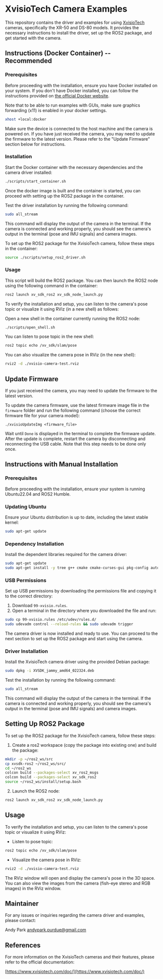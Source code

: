 # XvisioTech Camera Examples

This repository contains the driver and examples for using [XvisioTech](https://www.xvisiotech.com/) cameras, specifically the XR-50 and DS-80 models. It provides the necessary instructions to install the driver, set up the ROS2 package, and get started with the camera.

## Instructions (Docker Container) -- Recommended

### Prerequisites

Before proceeding with the installation, ensure you have Docker installed on your system. If you don't have Docker installed, you can follow the instructions provided on [the official Docker website](https://docs.docker.com/engine/install/).

Note that to be able to run examples with GUIs, make sure graphics forwarding (x11) is enabled in your docker settings.
```bash
xhost +local:docker
```

Make sure the device is connected to the host machine and the camera is powered on. If you have just received the camera, you may need to update the firmware to the latest version. Please refer to the "Update Firmware" section below for instructions.

### Installation

Start the Docker container with the necessary dependencies and the camera driver installed:

```bash
./scripts/start_container.sh
```

Once the docker image is built and the container is started, you can proceed with setting up the ROS2 package in the container.

Test the driver installation by running the following command:
```bash
sudo all_stream
```

This command will display the output of the camera in the terminal. If the camera is connected and working properly, you should see the camera's output in the terminal (pose and IMU signals) and camera images.

To set up the ROS2 package for the XvisioTech camera, follow these steps in the container:
```bash
source ./scripts/setup_ros2_driver.sh
```

### Usage

This script will build the ROS2 package. You can then launch the ROS2 node using the following command in the container:
```bash
ros2 launch xv_sdk_ros2 xv_sdk_node_launch.py
```

To verify the installation and setup, you can listen to the camera's pose topic or visualize it using RViz (in a new shell) as follows:

Open a new shell in the container currently running the ROS2 node:
```bash
./scripts/open_shell.sh
```

You can listen to pose topic in the new shell:
```bash
ros2 topic echo /xv_sdk/slam/pose
```

You can also visualize the camera pose in RViz (in the new shell):
```bash
rviz2 -d ./xvisio-camera-test.rviz
```

## Update Firmware

If you just received the camera, you may need to update the firmware to the latest version.

To update the camera firmware, use the latest firmware image file in the `firmware` folder and run the following command (choose the correct firmware file for your camera model):
```
./xvisioUpdateImg <firmware_file>
```

Wait until `Done` is displayed in the terminal to complete the firmware update. After the update is complete, restart the camera by disconnecting and reconnecting the USB cable. Note that this step needs to be done only once.


## Instructions with Manual Installation

### Prerequisites

Before proceeding with the installation, ensure your system is running Ubuntu22.04 and ROS2 Humble.

### Updating Ubuntu

Ensure your Ubuntu distribution is up to date, including the latest stable kernel:

```bash
sudo apt-get update
```

### Dependency Installation

Install the dependent libraries required for the camera driver:

```bash
sudo apt-get update
sudo apt-get install -y tree g++ cmake cmake-curses-gui pkg-config autoconf libtool libudev-dev libjpeg-dev zlib1g-dev libopencv-dev rapidjson-dev libeigen3-dev libboost-thread-dev libboost-filesystem-dev libboost-system-dev libboost-program-options-dev libboost-date-time-dev liboctomap-dev
```


### USB Permissions

Set up USB permissions by downloading the permissions file and copying it to the correct directory:

1. Download `99-xvisio.rules`.
2. Open a terminal in the directory where you downloaded the file and run:

```bash
sudo cp 99-xvisio.rules /etc/udev/rules.d/
sudo udevadm control --reload-rules && sudo udevadm trigger
```

The camera driver is now installed and ready to use. You can proceed to the next section to set up the ROS2 package and start using the camera.



### Driver Installation

Install the XvisioTech camera driver using the provided Debian package:

```bash
sudo dpkg -i XVSDK_jammy_amd64_022324.deb
```

Test the installation by running the following command:

```bash
sudo all_stream
```

This command will display the output of the camera in the terminal. If the camera is connected and working properly, you should see the camera's output in the terminal (pose and IMU signals) and camera images.

## Setting Up ROS2 Package

To set up the ROS2 package for the XvisioTech camera, follow these steps:

1. Create a ros2 workspace (copy the package into existing one) and build the package:

```bash
mkdir -p ~/ros2_ws/src
cp xvsdk-ros2 ~/ros2_ws/src/
cd ~/ros2_ws
colcon build --packages-select xv_ros2_msgs
colcon build --packages-select xv_sdk_ros2
source ~/ros2_ws/install/setup.bash
```

2. Launch the ROS2 node:

```bash
ros2 launch xv_sdk_ros2 xv_sdk_node_launch.py
```


## Usage

To verify the installation and setup, you can listen to the camera's pose topic or visualize it using RViz:

- Listen to pose topic:

```bash
ros2 topic echo /xv_sdk/slam/pose
```

- Visualize the camera pose in RViz:

```bash
rviz2 -d ./xvisio-camera-test.rviz
```

The RViz window will open and display the camera's pose in the 3D space. You can also view the images from the camera (fish-eye stereo and RGB images) in the RViz window.


## Maintainer

For any issues or inquiries regarding the camera driver and examples, please contact:

Andy Park <andypark.purdue@gmail.com>

## References

For more information on the XvisioTech cameras and their features, please refer to the official documentation:

[https://www.xvisiotech.com/doc/](https://www.xvisiotech.com/doc/)

